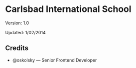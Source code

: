 # Carlsbad International School

Version: 1.0

Updated: 1/02/2014

## Credits

* @oskolsky — Senior Frontend Developer